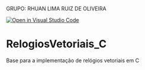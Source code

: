 GRUPO: RHUAN LIMA RUIZ DE OLIVEIRA

[![Open in Visual Studio Code](https://classroom.github.com/assets/open-in-vscode-c66648af7eb3fe8bc4f294546bfd86ef473780cde1dea487d3c4ff354943c9ae.svg)](https://classroom.github.com/online_ide?assignment_repo_id=8915415&assignment_repo_type=AssignmentRepo)
# RelogiosVetoriais_C
Base para a implementação de relógios vetoriais em C
